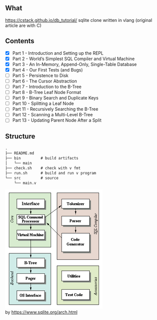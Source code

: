 ## What
https://cstack.github.io/db_tutorial/
sqlite clone written in vlang (original article are with C)

## Contents
- [x] Part 1 - Introduction and Setting up the REPL
- [x] Part 2 - World’s Simplest SQL Compiler and Virtual Machine
- [x] Part 3 - An In-Memory, Append-Only, Single-Table Database
- [x] Part 4 - Our First Tests (and Bugs)
- [ ] Part 5 - Persistence to Disk
- [ ] Part 6 - The Cursor Abstraction
- [ ] Part 7 - Introduction to the B-Tree
- [ ] Part 8 - B-Tree Leaf Node Format
- [ ] Part 9 - Binary Search and Duplicate Keys
- [ ] Part 10 - Splitting a Leaf Node
- [ ] Part 11 - Recursively Searching the B-Tree
- [ ] Part 12 - Scanning a Multi-Level B-Tree
- [ ] Part 13 - Updating Parent Node After a Split

## Structure
```
.
├── README.md
├── bin         # build artifacts
│   └── main
├── check.sh    # check with v fmt
├── run.sh      # build and run v program
└── src         # source
    └── main.v
```

![architecture overview](./assets/architecture.gif)  
by https://www.sqlite.org/arch.html
